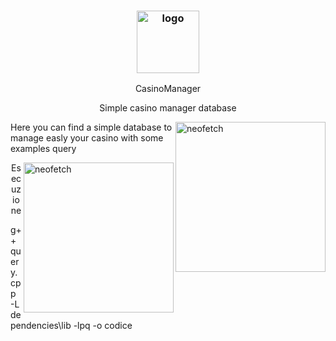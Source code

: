 <h3 align="center"><img src="https://i.imgur.com/ZQI2EYz.png](https://media.istockphoto.com/photos/the-croupier-holds-a-roulette-ball-in-a-casino-in-his-hand-picture-id1158005632?k=20&m=1158005632&s=612x612&w=0&h=DeeyqQewMX_Y3ZUnUoYEu7HriAXGVkf7WBOjCQjqrSc=)](https://www.google.com/url?sa=i&url=https%3A%2F%2Fsito-scommesse.com%2Fmigliori-siti-casino-online-sicuri%2F&psig=AOvVaw0jFOTxTDLFx-7w7gK2e9a2&ust=1653644298319000&source=images&cd=vfe&ved=0CAwQjRxqFwoTCOD54dXv_PcCFQAAAAAdAAAAABAJ)" alt="logo" height="100px"></h3>
<p align="center">CasinoManager</p>

<p align="center">
  <p align="center">Simple casino manager database</p>
</p>

<img src="https://i.imgur.com/GFmC5Ad.png](https://www.google.com/url?sa=i&url=https%3A%2F%2Fwww.repubblica.it%2Fgiochi-e-scommesse%2Fgiochi-online%2F2020%2F05%2F21%2Fnews%2Fprincipato_di_monaco_via_libera_per_la_riapertura_del_casino_di_montecarlo_il_2_giugno-257638549%2F&psig=AOvVaw0jFOTxTDLFx-7w7gK2e9a2&ust=1653644298319000&source=images&cd=vfe&ved=0CAwQjRxqFwoTCOD54dXv_PcCFQAAAAAdAAAAABAO)" alt="neofetch" align="right" height="240px">

Here you can find a simple database to manage easly your casino with some examples query

<img src="https://i.imgur.com/lUrkQBN.png" alt="neofetch" align="right" height="240px">

<p align="center">
  <p align="center">Esecuzione</p>
</p>

g++ query.cpp -L dependencies\lib -lpq -o codice
